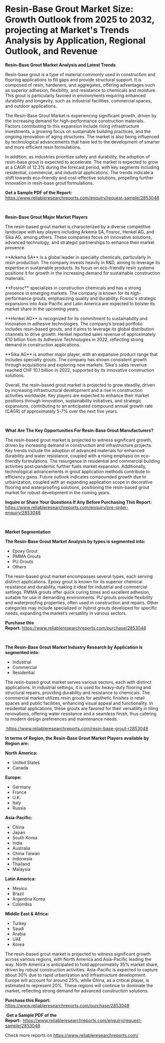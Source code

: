 <p><h1>Resin-Base Grout Market Size: Growth Outlook from 2025 to 2032, projecting at Market's Trends Analysis by Application, Regional Outlook, and Revenue</h1></p><p><strong>Resin-Base Grout Market Analysis and Latest Trends</strong></p>
<p><p>Resin-base grout is a type of material commonly used in construction and flooring applications to fill gaps and provide structural support. It is composed of resin, hardeners, and aggregates, offering advantages such as superior adhesion, flexibility, and resistance to chemicals and moisture. This grout is particularly favored in environments requiring enhanced durability and longevity, such as industrial facilities, commercial spaces, and outdoor applications.</p><p>The Resin-Base Grout Market is experiencing significant growth, driven by the increasing demand for high-performance construction materials. Factors contributing to this expansion include rising infrastructure investments, a growing focus on sustainable building practices, and the ongoing renovation of aging structures. The market is also being influenced by technological advancements that have led to the development of smarter and more efficient resin formulations.</p><p>In addition, as industries prioritize safety and durability, the adoption of resin-base grout is expected to accelerate. The market is expected to grow at a CAGR of 12.3% during the forecast period, with key segments including residential, commercial, and industrial applications. The trends indicate a shift towards eco-friendly and cost-effective solutions, propelling further innovation in resin-base grout formulations.</p></p>
<p><strong>Get a Sample PDF of the Report:&nbsp;</strong> <a href="https://www.reliableresearchreports.com/enquiry/request-sample/2853048?utm_campaign=2756&utm_medium=2&utm_source=Github&utm_content=ia&utm_term=11032025&utm_id=resin-base-grout">https://www.reliableresearchreports.com/enquiry/request-sample/2853048</a></p>
<p>&nbsp;</p>
<p><strong>Resin-Base Grout Major Market Players</strong></p>
<p><p>The resin-based grout market is characterized by a diverse competitive landscape with key players including Arkema SA, Fosroc, Henkel AG, and Sika AG, among others. These companies focus on innovative solutions, advanced technology, and strategic partnerships to enhance their market presence.</p><p>**Arkema SA** is a global leader in specialty chemicals, particularly in resin production. The company invests heavily in R&D, aiming to leverage its expertise in sustainable products. Its focus on eco-friendly resin systems positions it for growth in the increasing demand for sustainable construction materials.</p><p>**Fosroc** specializes in construction chemicals and has a strong presence in emerging markets. The company is known for its high-performance grouts, emphasizing quality and durability. Fosroc's strategic expansions into Asia-Pacific and Latin America are expected to bolster its market share in the upcoming years.</p><p>**Henkel AG** is recognized for its commitment to sustainability and innovation in adhesive technologies. The company’s broad portfolio includes resin-based grouts, and it aims to leverage its global distribution channels to drive growth. Henkel reported sales revenue of approximately €10 billion from its Adhesive Technologies in 2022, reflecting strong demand in construction applications.</p><p>**Sika AG** is another major player, with an expansive product range that includes specialty grouts. The company has shown consistent growth through acquisitions and exploring new markets. Sika's sales revenue reached CHF 10.1 billion in 2022, supported by its innovative construction solutions.</p><p>Overall, the resin-based grout market is projected to grow steadily, driven by increasing infrastructural development and a rise in construction activities worldwide. Key players are expected to enhance their market positions through innovation, sustainability initiatives, and strategic expansions, contributing to an anticipated compound annual growth rate (CAGR) of approximately 5-7% over the next five years.</p></p>
<p>&nbsp;</p>
<p><strong>What Are The Key Opportunities For Resin-Base Grout Manufacturers?</strong></p>
<p><p>The resin-based grout market is projected to witness significant growth, driven by increasing demand in construction and infrastructure projects. Key trends include the adoption of advanced materials for enhanced durability and water resistance, coupled with a rising emphasis on eco-friendly formulations. The resurgence in residential and commercial building activities post-pandemic further fuels market expansion. Additionally, technological advancements in grout application methods contribute to efficiency gains. Future outlook indicates compounded growth due to urbanization, coupled with an expanding application scope in decorative flooring and waterproofing solutions, positioning the resin-based grout market for robust development in the coming years.</p></p>
<p><strong>Inquire or Share Your Questions If Any Before Purchasing This Report:</strong> <a href="https://www.reliableresearchreports.com/enquiry/pre-order-enquiry/2853048?utm_campaign=2756&utm_medium=2&utm_source=Github&utm_content=ia&utm_term=11032025&utm_id=resin-base-grout">https://www.reliableresearchreports.com/enquiry/pre-order-enquiry/2853048</a></p>
<p>&nbsp;</p>
<p><strong>Market Segmentation</strong></p>
<p><strong>The Resin-Base Grout Market Analysis by types is segmented into:</strong></p>
<p><ul><li>Epoxy Grout</li><li>PMMA Grouts</li><li>PU Grouts</li><li>Others</li></ul></p>
<p><p>The resin-based grout market encompasses several types, each serving distinct applications. Epoxy grout is known for its superior chemical resistance and durability, making it ideal for industrial and commercial settings. PMMA grouts offer quick curing times and excellent adhesion, suitable for use in demanding environments. PU grouts provide flexibility and waterproofing properties, often used in construction and repairs. Other categories may include specialized or hybrid grouts developed for specific needs, expanding the market’s versatility in various sectors.</p></p>
<p><strong>Purchase this Report:&nbsp;</strong><a href="https://www.reliableresearchreports.com/purchase/2853048?utm_campaign=2756&utm_medium=2&utm_source=Github&utm_content=ia&utm_term=11032025&utm_id=resin-base-grout">https://www.reliableresearchreports.com/purchase/2853048</a></p>
<p>&nbsp;</p>
<p><strong>The Resin-Base Grout Market Industry Research by Application is segmented into:</strong></p>
<p><ul><li>Industrial</li><li>Commercial</li><li>Residential</li></ul></p>
<p><p>The resin-based grout market serves various sectors, each with distinct applications. In industrial settings, it is used for heavy-duty flooring and structural repairs, providing durability and resistance to chemicals. The commercial market utilizes resin grouts for aesthetic finishes in retail spaces and public facilities, enhancing visual appeal and functionality. In residential applications, these grouts are favored for their versatility in tiling renovations, offering water resistance and a seamless finish, thus catering to modern design preferences and maintenance needs.</p></p>
<p><a href="https://www.reliableresearchreports.com/resin-base-grout-r2853048?utm_campaign=2756&utm_medium=2&utm_source=Github&utm_content=ia&utm_term=11032025&utm_id=resin-base-grout">&nbsp;https://www.reliableresearchreports.com/resin-base-grout-r2853048</a></p>
<p><strong>In terms of Region, the Resin-Base Grout Market Players available by Region are:</strong></p>
<p>
    <p> <strong> North America: </strong>
        <ul>
            <li>United States</li>
            <li>Canada</li>
        </ul>
        </p> 
    <p> <strong> Europe: </strong>
        <ul>
            <li>Germany</li>
            <li>France</li>
            <li>U.K.</li>
            <li>Italy</li>
            <li>Russia</li>
        </ul>
        </p> 
    <p> <strong> Asia-Pacific: </strong>
        <ul>
            <li>China</li>
            <li>Japan</li>
            <li>South Korea</li>
            <li>India</li>
            <li>Australia</li>
            <li>China Taiwan</li>
            <li>Indonesia</li>
            <li>Thailand</li>
            <li>Malaysia</li>
        </ul>
        </p> 
    <p> <strong> Latin America: </strong>
        <ul>
            <li>Mexico</li>
            <li>Brazil</li>
            <li>Argentina Korea</li>
            <li>Colombia</li>
        </ul>
        </p> 
    <p> <strong> Middle East & Africa: </strong>
        <ul>
            <li>Turkey</li>
            <li>Saudi</li>
            <li>Arabia</li>
            <li>UAE</li>
            <li>Korea</li>
        </ul>
    </p>
    </p>
<p><p>The resin-based grout market is projected to witness significant growth across various regions, with North America and Asia-Pacific leading the way. North America is anticipated to hold approximately 35% market share, driven by robust construction activities. Asia-Pacific is expected to capture about 30% due to rapid urbanization and infrastructure development. Europe will account for around 25%, while China, as a critical player, is estimated to represent 20%. These regions will continue to dominate the market, reflecting strong demand for advanced construction solutions.</p></p>
<p><strong>Purchase this Report: </strong><a href="https://www.reliableresearchreports.com/purchase/2853048?utm_campaign=2756&utm_medium=2&utm_source=Github&utm_content=ia&utm_term=11032025&utm_id=resin-base-grout">https://www.reliableresearchreports.com/purchase/2853048</a></p>
<p>&nbsp;<strong>Get a Sample PDF of the Report:&nbsp;&nbsp;</strong><a href="https://www.reliableresearchreports.com/enquiry/request-sample/2853048?utm_campaign=2756&utm_medium=2&utm_source=Github&utm_content=ia&utm_term=11032025&utm_id=resin-base-grout">https://www.reliableresearchreports.com/enquiry/request-sample/2853048</a></p>
<p><strong></strong></p>
<p>Check more reports on <a href="https://www.reliableresearchreports.com/?utm_campaign=2756&utm_medium=2&utm_source=Github&utm_content=ia&utm_term=11032025&utm_id=resin-base-grout">https://www.reliableresearchreports.com/</a></p>
